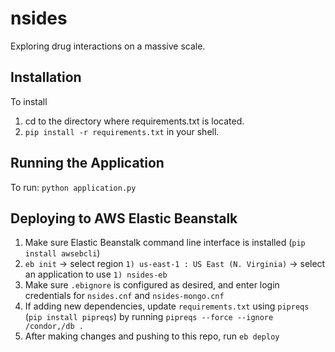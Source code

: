 # nsides
Exploring drug interactions on a massive scale.

## Installation
To install

1. cd to the directory where requirements.txt is located.
2. `pip install -r requirements.txt` in your shell.

## Running the Application

To run: `python application.py`

## Deploying to AWS Elastic Beanstalk

1. Make sure Elastic Beanstalk command line interface is installed (`pip install awsebcli`)
2. `eb init` -> select region `1) us-east-1 : US East (N. Virginia)` -> select an application to use `1) nsides-eb`
3. Make sure `.ebignore` is configured as desired, and enter login credentials for `nsides.cnf` and `nsides-mongo.cnf`
4. If adding new dependencies, update `requirements.txt` using `pipreqs` (`pip install pipreqs`) by running `pipreqs --force --ignore /condor,/db .`
4. After making changes and pushing to this repo, run `eb deploy`